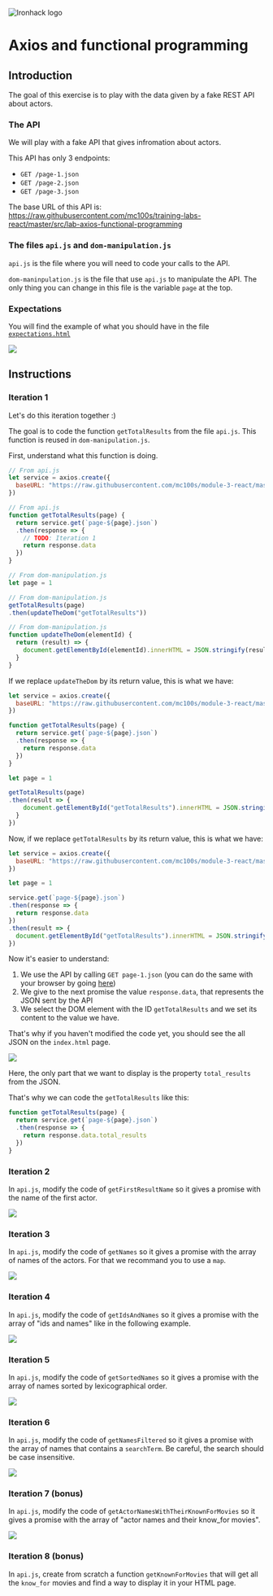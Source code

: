 ![Ironhack logo](https://i.imgur.com/1QgrNNw.png)

# Axios and functional programming

## Introduction

The goal of this exercise is to play with the data given by a fake REST API about actors.

### The API

We will play with a fake API that gives infromation about actors. 

This API has only 3 endpoints:
- `GET /page-1.json`
- `GET /page-2.json`
- `GET /page-3.json`

The base URL of this API is: https://raw.githubusercontent.com/mc100s/training-labs-react/master/src/lab-axios-functional-programming


### The files `api.js` and `dom-manipulation.js`

`api.js` is the file where you will need to code your calls to the API.

`dom-maninpulation.js` is the file that use `api.js` to manipulate the API.  The only thing you can change in this file is the variable `page` at the top.


### Expectations

You will find the example of what you should have in the file [`expectations.html`](starter-code/expectations.html)

![](https://i.imgur.com/qwwac64.png)

## Instructions

### Iteration 1

Let's do this iteration together :) 

The goal is to code the function `getTotalResults` from the file `api.js`. This function is reused in `dom-manipulation.js`.

First, understand what this function is doing.

```js
// From api.js
let service = axios.create({
  baseURL: "https://raw.githubusercontent.com/mc100s/module-3-react/master/labs/lab-axios-functional-programming/" 
})

// From api.js
function getTotalResults(page) {
  return service.get(`page-${page}.json`)
  .then(response => {
    // TODO: Iteration 1
    return response.data
  })
}

// From dom-manipulation.js
let page = 1

// From dom-manipulation.js
getTotalResults(page)
.then(updateTheDom("getTotalResults"))

// From dom-manipulation.js
function updateTheDom(elementId) {
  return (result) => {
    document.getElementById(elementId).innerHTML = JSON.stringify(result, null, 2)
  }
}
```

If we replace `updateTheDom` by its return value, this is what we have:
```js
let service = axios.create({
  baseURL: "https://raw.githubusercontent.com/mc100s/module-3-react/master/labs/lab-axios-functional-programming/" 
})

function getTotalResults(page) {
  return service.get(`page-${page}.json`)
  .then(response => {
    return response.data
  })
}

let page = 1

getTotalResults(page)
.then(result => {
    document.getElementById("getTotalResults").innerHTML = JSON.stringify(result, null, 2)
  }
})
```

Now, if we replace `getTotalResults` by its return value, this is what we have:
```js
let service = axios.create({
  baseURL: "https://raw.githubusercontent.com/mc100s/module-3-react/master/labs/lab-axios-functional-programming/" 
})

let page = 1

service.get(`page-${page}.json`)
.then(response => {
  return response.data
})
.then(result => {
  document.getElementById("getTotalResults").innerHTML = JSON.stringify(result, null, 2)
})
```

Now it's easier to understand:
1. We use the API by calling `GET page-1.json` (you can do the same with your browser by going [here](https://raw.githubusercontent.com/mc100s/module-3-react/master/labs/lab-axios-functional-programming/page-1.json))
2. We give to the next promise the value `response.data`, that represents the JSON sent by the API
3. We select the DOM element with the ID `getTotalResults` and we set its content to the value we have.

That's why if you haven't modified the code yet, you should see the all JSON on the `index.html` page.

![](https://i.imgur.com/rYsVbVd.png)


Here, the only part that we want to display is the property `total_results` from the JSON.

That's why we can code the `getTotalResults` like this:

```js
function getTotalResults(page) {
  return service.get(`page-${page}.json`)
  .then(response => {
    return response.data.total_results
  })
}
```

### Iteration 2

In `api.js`, modify the code of `getFirstResultName` so it gives a promise with the name of the first actor.

![](https://i.imgur.com/Cx6OeOc.png)



### Iteration 3

In `api.js`, modify the code of `getNames` so it gives a promise with the array of names of the actors. For that we recommand you to use a `map`.

![](https://i.imgur.com/ViCh1e3.png)



### Iteration 4

In `api.js`, modify the code of `getIdsAndNames` so it gives a promise with the array of "ids and names" like in the following example.

![](https://i.imgur.com/jTps66E.png)



### Iteration 5

In `api.js`, modify the code of `getSortedNames` so it gives a promise with the array of names sorted by lexicographical order.

![](https://i.imgur.com/9cjdJL6.png)


### Iteration 6

In `api.js`, modify the code of `getNamesFiltered` so it gives a promise with the array of names that contains a `searchTerm`. Be careful, the search should be case insensitive.

![](https://i.imgur.com/JmodMh6.png)

### Iteration 7 (bonus)

In `api.js`, modify the code of `getActorNamesWithTheirKnownForMovies` so it gives a promise with the array of "actor names and their know_for movies".

![](https://i.imgur.com/ul9TSyq.png)


### Iteration 8 (bonus)

In `api.js`, create from scratch a function `getKnownForMovies` that will get all the `know_for` movies and find a way to display it in your HTML page.